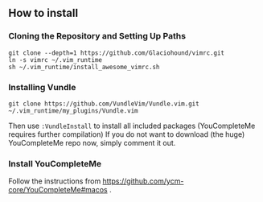 ## How to install

### Cloning the Repository and Setting Up Paths

    git clone --depth=1 https://github.com/Glaciohound/vimrc.git
    ln -s vimrc ~/.vim_runtime
    sh ~/.vim_runtime/install_awesome_vimrc.sh

### Installing Vundle

    git clone https://github.com/VundleVim/Vundle.vim.git ~/.vim_runtime/my_plugins/Vundle.vim

Then use `:VundleInstall` to install all included packages (YouCompleteMe requires further compilation)
If you do not want to download (the huge) YouCompleteMe repo now, simply comment it out.

### Install YouCompleteMe

Follow the instructions from https://github.com/ycm-core/YouCompleteMe#macos .
